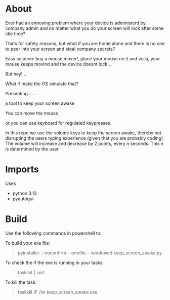 # About
Ever had an annoying problem where your device is administerd by company admin and no matter what you do your screen will lock after some idle time?

Thats for safety reasons, but what if you are home alone and there is no one to peer into your screen and steal company secrets?

Easy solution: buy a mouse mover!, place your mouse on it and voila, your mouse keeps movind and the device doesnt lock...

But hey!...


What if make the OS simulate that?

Presenting......

a tool to keep your screen awake

You can move the mouse 

or you can use keyboard for regulated keypresses.



In this repo we use the volume keys to keep the screen awake, thereby not disrupting the users typing experience (given that you are probably coding)
The volume will increase and decrease by 2 points, every n seconds. This n is determined by the user
# Imports
Uses

- python 3.13
- pyautogui

# Build

Use the following commands in powershell to:

To build your exe file:
>    pyinstaller --noconfirm --onefile --windowed keep_screen_awake.py    

To check the if the exe is running in your tasks:
>    tasklist | sort

To kill the task:
>    taskkill /F /im keep_screen_awake.exe